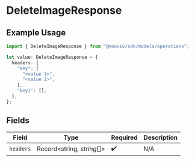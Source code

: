 # DeleteImageResponse

## Example Usage

```typescript
import { DeleteImageResponse } from "@moovio/sdk/models/operations";

let value: DeleteImageResponse = {
  headers: {
    "key": [
      "<value 1>",
      "<value 2>",
    ],
    "key1": [],
  },
};
```

## Fields

| Field                      | Type                       | Required                   | Description                |
| -------------------------- | -------------------------- | -------------------------- | -------------------------- |
| `headers`                  | Record<string, *string*[]> | :heavy_check_mark:         | N/A                        |